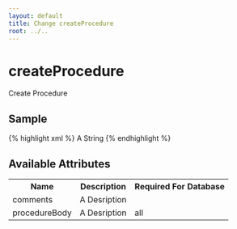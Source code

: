 ```yaml
---
layout: default
title: Change createProcedure
root: ../..
---
```


# createProcedure #

Create Procedure

## Sample ##

{% highlight xml %}
<createProcedure comments="A String">A String</createProcedure>
{% endhighlight %}

## Available Attributes ##

<table>
<tr><th>Name</th><th>Description</th><th>Required For Database</th></tr>
<tr><td>comments</td><td>A Desription</td><td></td></tr>
<tr><td>procedureBody</td><td>A Desription</td><td>all</td></tr>
</table>
